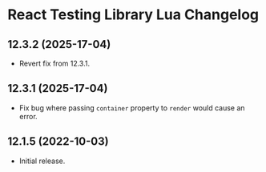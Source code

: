 # React Testing Library Lua Changelog

## 12.3.2 (2025-17-04)
* Revert fix from 12.3.1.

## 12.3.1 (2025-17-04)
* Fix bug where passing `container` property to `render` would cause an error.

## 12.1.5 (2022-10-03)
* Initial release.
